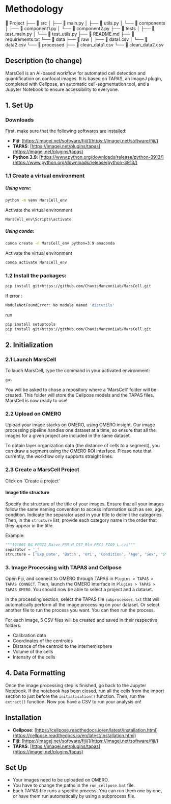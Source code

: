# Methodology
📂 Project
├── 📂 src
│   ├── 📄 main.py
│   ├── 📄 utils.py
│   └── 📂 components
│       ├── 📄 component1.py
│       └── 📄 component2.py
├── 📂 tests
│   ├── 📄 test_main.py
│   └── 📄 test_utils.py
├── 📄 README.md
├── 📄 requirements.txt
└── 📂 data
    ├── 📂 raw
    │   ├── 📄 data1.csv
    │   └── 📄 data2.csv
    └── 📂 processed
        ├── 📄 clean_data1.csv
        └── 📄 clean_data2.csv
## Description (to change)
MarsCell is an AI-based workflow for automated cell detection and quantification on confocal images.
It is based on TAPAS, an ImageJ plugin, completed with Cellpose, an automatic cell-segmentation tool, and a Jupyter Notebook to ensure accessibility to everyone.

## 1. Set Up

### Downloads

First, make sure that the following softwares are installed:
- **Fiji**: [https://imagej.net/software/fiji/](https://imagej.net/software/fiji/)
- **TAPAS**: [https://imagej.net/plugins/tapas](https://imagej.net/plugins/tapas)
- **Python 3.9**: [https://www.python.org/downloads/release/python-3913/](https://www.python.org/downloads/release/python-3913/)

### 1.1 Create a virtual environment   

##### Using venv:

```bash
python -m venv MarsCell_env
```
Activate the virtual environment
```bash
MarsCell_env\Scripts\activate
```

##### Using conda:

```bash
conda create -n MarsCell_env python=3.9 anaconda
```
Activate the virtual environment
```bash
conda activate MarsCell_env
```

### 1.2 Install the packages:
```bash
pip install git+https://github.com/ChavisManzoniLab/MarsCell.git
```

If error :
```bash
ModuleNotFoundError: No module named 'distutils'
```
run 
```bash
pip install setuptools
pip install git+https://github.com/ChavisManzoniLab/MarsCell.git
```

## 2. Initialization

### 2.1 Launch MarsCell

To lauch MarsCell, type the command in your activated environment:
```bash
gui
```
You will be asked to chose a repository where a 'MarsCell' folder will be created. This folder will store the Cellpose models and the TAPAS files.
MarsCell is now ready to use!


### 2.2 Upload on OMERO

Upload your image stacks on OMERO, using OMERO.insight. Our image processing pipeline handles one dataset at a time, so ensure that all the images for a given project are included in the same dataset.

To obtain layer organization data (the distance of cells to a segment), you can draw a segment using the OMERO ROI interface. Please note that currently, the workflow only supports straight lines.




### 2.3 Create a MarsCell Project
Click on 'Create a project'

#### Image title structure
Specify the structure of the title of your images. Ensure that all your images follow the same naming convention to access information such as sex, age, condition. Indicate the separator used in your title to delimit the categories. Then, in the `structure` list, provide each category name in the order that they appear in the title.

Example:

```python
"""191001_B4_PPGI2_Naive_P35_M_C57_Rln_PFC1_FIG9_L.czi"""
separator = '_'
structure = ['Exp_Date', 'Batch', 'Ori', 'Condition', 'Age', 'Sex', 'Strain', 'Marker', 'Slide_Id', 'Atlas', 'Slide_side']
```

### 3. Image Processing with TAPAS and Cellpose

Open Fiji, and connect to OMERO through TAPAS in `Plugins > TAPAS > TAPAS CONNECT`. Then, launch the OMERO interface in `Plugins > TAPAS > TAPAS OMERO`. You should now be able to select a project and a dataset.

In the processing section, select the TAPAS file `subprocesses.txt` that will automatically perform all the image processing on your dataset. Or select another file to run the process you want. You can then run the process.

For each image, 5 CSV files will be created and saved in their respective folders:
- Calibration data
- Coordinates of the centroids
- Distance of the centroid to the interhemisphere
- Volume of the cells
- Intensity of the cells

## 4. Data Formatting

Once the image processing step is finished, go back to the Jupyter Notebook. If the notebook has been closed, run all the cells from the import section to just before the `initialisation()` function. Then, run the `extract()` function. Now you have a CSV to run your analysis on!

## Installation

- **Cellpose**: [https://cellpose.readthedocs.io/en/latest/installation.html](https://cellpose.readthedocs.io/en/latest/installation.html)
- **Fiji**: [https://imagej.net/software/fiji/](https://imagej.net/software/fiji/)
- **TAPAS**: [https://imagej.net/plugins/tapas](https://imagej.net/plugins/tapas)

## Set Up

- Your images need to be uploaded on OMERO.
- You have to change the paths in the `run_cellpose.bat` file.
- Each TAPAS file runs a specific process. You can run them one by one, or have them run automatically by using a subprocess file.

